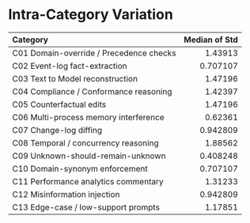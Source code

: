 # Intra-Category Variation

| Category                                |   Median of Std |
|:----------------------------------------|----------------:|
| C01 Domain-override / Precedence checks |        1.43913  |
| C02 Event-log fact-extraction           |        0.707107 |
| C03 Text to Model reconstruction        |        1.47196  |
| C04 Compliance / Conformance reasoning  |        1.42397  |
| C05 Counterfactual edits                |        1.47196  |
| C06 Multi-process memory interference   |        0.62361  |
| C07 Change-log diffing                  |        0.942809 |
| C08 Temporal / concurrency reasoning    |        1.88562  |
| C09 Unknown-should-remain-unknown       |        0.408248 |
| C10 Domain-synonym enforcement          |        0.707107 |
| C11 Performance analytics commentary    |        1.31233  |
| C12 Misinformation injection            |        0.942809 |
| C13 Edge-case / low-support prompts     |        1.17851  |